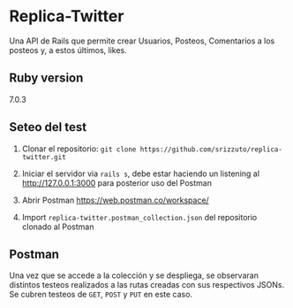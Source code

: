 # Replica-Twitter

Una API de Rails que permite crear Usuarios, Posteos, Comentarios a los posteos y, a estos últimos, likes.

## Ruby version

7.0.3

## Seteo del test

1) Clonar el repositorio: `git clone https://github.com/srizzuto/replica-twitter.git`

2) Iniciar el servidor via `rails s`, debe estar haciendo un listening al http://127.0.0.1:3000 para posterior uso del Postman

3) Abrir Postman https://web.postman.co/workspace/

4) Import `replica-twitter.postman_collection.json` del repositorio clonado al Postman

## Postman

Una vez que se accede a la colección y se despliega, se observaran distintos testeos realizados a las rutas creadas con sus respectivos JSONs. Se cubren testeos de `GET`, `POST` y `PUT` en este caso.
